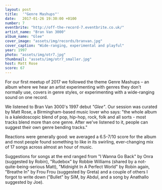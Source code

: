 ```yaml
---
layout: post
title:  '"Genre Mashups"'
date:   2017-01-26 19:30:00 +0100
number: 7
eventbrite: "http://off-the-record-7.eventbrite.co.uk/"
artist_name: "Bran Van 3000"
album_name: "Glee"
cover_image: "assets/img/records/branvan.jpg"
cover_caption: "Wide-ranging, experimental and playful"
year: 1997
photo: "assets/img/otr7.jpg"
thumbnail: "assets/img/otr7_smaller.jpg"
host: Matt Rose
score: 67
---
```


For our first meetup of 2017 we followed the theme Genre Mashups &ndash; an album where we hear an artist experimenting with genres they don't normally use, covers in genre styles, or experimenting with a wide-ranging sound on one record.

We listened to Bran Van 3000's 1997 debut *"Glee"*. Our session was curated by Matt Rose, a Birmingham-based music lover who says: "the whole album is a kaleidoscopic blend of pop, hip-hop, rock, folk and all sorts - most tracks blend more than one genre. After we've listened to it, people can suggest their own genre bending tracks."

Reactions were generally good: we averaged a 6.5-7/10 score for the album and most people found something to like in its swirling, ever-changing mix of 17 songs across almost an hour of music.

Suggestions for songs at the end ranged from "I Wanna Go Back" by Onra (suggested by Robin), "Rudebox" by Robbie Williams (shared by a not-quite-being-serious Matt), "Midnight In A Perfect World" by Robin again, "Breathe In" by Frou Frou (suggested by Greta) and a couple of others I forgot to write down ("Bullet" by SiM, by Abdul, and a song by Anathallo suggested by Joe).